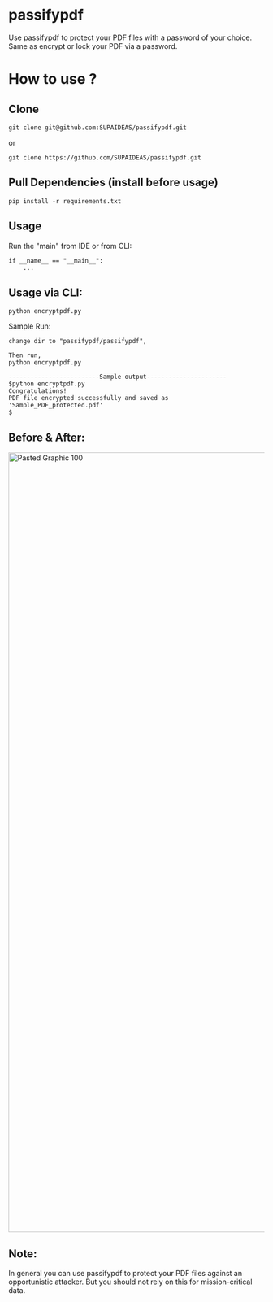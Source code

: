 # passifypdf
Use passifypdf to protect your PDF files with a password of your choice. 
Same as encrypt or lock your PDF via a password.

# How to use ?

## Clone
```
git clone git@github.com:SUPAIDEAS/passifypdf.git
```
or 
```
git clone https://github.com/SUPAIDEAS/passifypdf.git
```

## Pull Dependencies (install before usage)

```
pip install -r requirements.txt
```

## Usage

Run the "main" from IDE or from CLI:

```
if __name__ == "__main__":
    ...
```

## Usage via CLI:

```
python encryptpdf.py
```

Sample Run:
```
change dir to "passifypdf/passifypdf", 

Then run, 
python encryptpdf.py

-------------------------Sample output----------------------
$python encryptpdf.py
Congratulations!
PDF file encrypted successfully and saved as 'Sample_PDF_protected.pdf'
$
```

## Before & After:
<img width="1534" alt="Pasted Graphic 100" src="https://github.com/user-attachments/assets/ee2ead62-6480-4312-af8b-762ec240cc10">


## Note:
In general you can use passifypdf to protect your PDF files against an opportunistic attacker. 
But you should not rely on this for mission-critical data.
